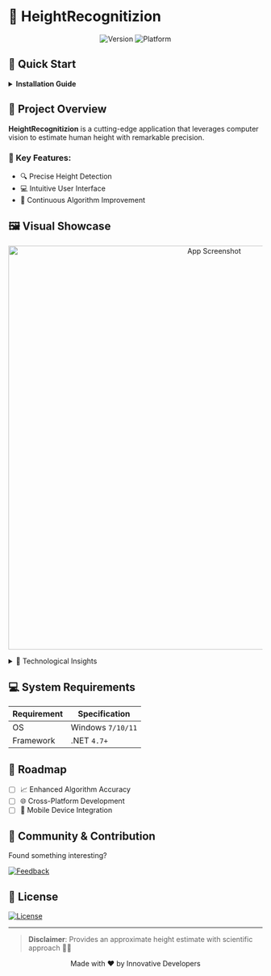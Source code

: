 # 📏 HeightRecognitizion
<p align="center">

  <img src="https://img.shields.io/badge/version-1.0-blue?style=for-the-badge&logo=github" alt="Version">
  <img src="https://img.shields.io/badge/platform-windows-brightgreen?style=for-the-badge&logo=windows" alt="Platform">
</p>

## 🚀 Quick Start

<details>
<summary><strong>Installation Guide</strong></summary>

### 3 Simple Steps to Get Started:
1. 💾 **Download**: Click `Code` → `Download ZIP`
2. 📦 **Unzip**: Extract the downloaded archive
3. ▶️ **Run**: Open `HeightRecognitizion.exe`
</details>

## 🤔 Project Overview

**HeightRecognitizion** is a cutting-edge application that leverages computer vision to estimate human height with remarkable precision.

### 🌟 Key Features:
- 🔍 Precise Height Detection
- 💻 Intuitive User Interface
- 🚀 Continuous Algorithm Improvement

## 🖼️ Visual Showcase

<p align="center">
  <img src="https://github.com/user-attachments/assets/93ab537e-5e28-491e-a43b-5d6e6cf51739" width="800" alt="App Screenshot">
</p>

<details>
<summary>🔬 Technological Insights</summary>

## 🛠 Core Technologies
- 🧮 Advanced Algorithms
- 📐 Proximity Calculation
- 🔢 Algebraic Modeling
</details>

## 💻 System Requirements

| Requirement | Specification |
|------------|---------------|
| OS | Windows `7/10/11` |
| Framework | .NET `4.7+` |

## 🔮 Roadmap

- [ ] 📈 Enhanced Algorithm Accuracy
- [ ] 🌐 Cross-Platform Development
- [ ] 📱 Mobile Device Integration

## 🤝 Community & Contribution

Found something interesting? 

[![Feedback](https://img.shields.io/badge/Feedback-Welcome-orange?style=for-the-badge&logo=github)](https://github.com/qwaaantex/HeightRecognitizion/issues)

## 📄 License

[![License](https://img.shields.io/badge/License-MIT-yellow?style=for-the-badge)](LICENSE)

---

> **Disclaimer**: Provides an approximate height estimate with scientific approach 📏✨

<p align="center">
  Made with ❤️ by Innovative Developers
</p>
